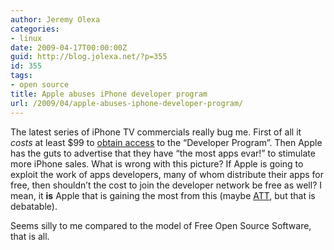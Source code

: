 ```yaml
---
author: Jeremy Olexa
categories:
- linux
date: 2009-04-17T00:00:00Z
guid: http://blog.jolexa.net/?p=355
id: 355
tags:
- open source
title: Apple abuses iPhone developer program
url: /2009/04/apple-abuses-iphone-developer-program/
---
```


The latest series of iPhone TV commercials really bug me. First of all it *costs* at least $99 to [obtain access][1] to the &#8220;Developer Program&#8221;. Then Apple has the guts to advertise that they have &#8220;the most apps evar!&#8221; to stimulate more iPhone sales. What is wrong with this picture? If Apple is going to exploit the work of apps developers, many of whom distribute their apps for free, then shouldn&#8217;t the cost to join the developer network be free as well? I mean, it **is** Apple that is gaining the most from this (maybe [ATT][2], but that is debatable).

Seems silly to me compared to the model of Free Open Source Software, that is all.

 [1]: http://developer.apple.com/iphone/program/
 [2]: http://www.engadget.com/2009/04/15/atandt-purportedly-looking-to-push-iphone-exclusivity-to-2011/
